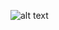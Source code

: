![alt text]([https://github.com/[username]/[reponame]/blob/[branch]/image.jpg?raw=true](https://github.com/Starlightll/CatToTheSky/blob/main/pixil-frame-0%20(1).png))
